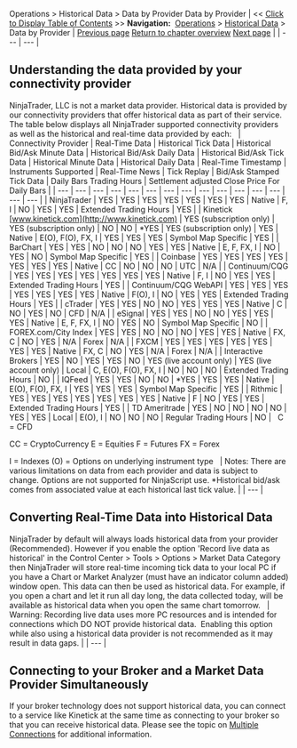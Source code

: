 ﻿
Operations > Historical Data > Data by Provider
Data by Provider
| << [Click to Display Table of Contents](data_by_provider.md) >> **Navigation:**     [Operations](operations.md) > [Historical Data](historical_data_manager.md) > Data by Provider | [Previous page](loading_historical_data.md) [Return to chapter overview](historical_data_manager.md) [Next page](importing.md) |
| --- | --- |
## Understanding the data provided by your connectivity provider
NinjaTrader, LLC is not a market data provider. Historical data is provided by our connectivity providers that offer historical data as part of their service. The table below displays all NinjaTrader supported connectivity providers as well as the historical and real-time data provided by each:
 
| Connectivity Provider | Real-Time Data | Historical Tick Data | Historical Bid/Ask Minute Data | Historical Bid/Ask Daily Data | Historical Bid/Ask Tick Data | Historical Minute Data | Historical Daily Data | Real-Time Timestamp | Instruments Supported | Real-Time News | Tick Replay | Bid/Ask Stamped Tick Data | Daily Bars Trading Hours | Settlement adjusted Close Price For Daily Bars |
| --- | --- | --- | --- | --- | --- | --- | --- | --- | --- | --- | --- | --- | --- | --- |
| NinjaTrader | YES | YES | YES | YES | YES | YES | YES | Native | F, I | NO | YES | YES | Extended Trading Hours | YES |
| Kinetick [www.kinetick.com](http://www.kinetick.com) | YES (subscription only) | YES (subscription only) | NO | NO | *YES | YES (subscription only) | YES | Native | E(O), F(O), FX, I | YES | YES | YES | Symbol Map Specific | YES |
| BarChart | YES | YES | NO | NO | NO | YES | YES | Native | E, F, FX, I | NO | YES | NO | Symbol Map Specific | YES |
| Coinbase | YES | YES | YES | YES | YES | YES | YES | Native | CC | NO | NO | NO | UTC | N/A |
| Continuum/CQG | YES | YES | YES | YES | YES | YES | YES | Native | F, I | NO | YES | YES | Extended Trading Hours | YES |
| Continuum/CQG WebAPI | YES | YES | YES | YES | YES | YES | YES | Native | F(O), I | NO | YES | YES | Extended Trading Hours | YES |
| cTrader | YES | YES | NO | NO | YES | YES | YES | Native | C | NO | YES | NO | CFD | N/A |
| eSignal | YES | YES | NO | NO | YES | YES | YES | Native | E, F, FX, I | NO | YES | NO | Symbol Map Specific | NO |
| FOREX.com/City Index | YES | YES | NO | NO | NO | YES | YES | Native | FX, C | NO | YES | N/A | Forex | N/A |
| FXCM | YES | YES | YES | YES | YES | YES | YES | Native | FX, C | NO | YES | N/A | Forex | N/A |
| Interactive Brokers | YES | NO | YES | YES | NO | YES  (live account only) | YES  (live account only) | Local | C, E(O), F(O), FX, I | NO | NO | NO | Extended Trading Hours | NO |
| IQFeed | YES | YES | NO | NO | *YES | YES | YES | Native | E(O), F(O), FX, I | YES | YES | YES | Symbol Map Specific | YES |
| Rithmic | YES | YES | YES | YES | YES | YES | YES | Native | F | NO | YES | YES | Extended Trading Hours | YES |
| TD Ameritrade | YES | NO | NO | NO | NO | YES | YES | Local | E(O), I | NO | NO | NO | Regular Trading Hours | NO |
 
C = CFD  

CC = CryptoCurrency
E = Equities
F = Futures
FX = Forex   

I = Indexes
(O) = Options on underlying instrument type
 
| Notes:  There are various limitations on data from each provider and data is subject to change. Options are not supported for NinjaScript use. *Historical bid/ask comes from associated value at each historical last tick value. |
| --- |
## 
## Converting Real-Time Data into Historical Data
NinjaTrader by default will always loads historical data from your provider (Recommended). However if you enable the option 'Record live data as historical' in the Control Center > Tools > Options > Market Data Category then NinjaTrader will store real-time incoming tick data to your local PC if you have a Chart or Market Analyzer (must have an indicator column added) window open. This data can then be used as historical data. For example, if you open a chart and let it run all day long, the data collected today, will be available as historical data when you open the same chart tomorrow.
 
| Warning: Recording live data uses more PC resources and is intended for connections which DO NOT provide historical data.  Enabling this option while also using a historical data provider is not recommended as it may result in data gaps. |
| --- |
 
## Connecting to your Broker and a Market Data Provider Simultaneously
If your broker technology does not support historical data, you can connect to a service like Kinetick at the same time as connecting to your broker so that you can receive historical data. Please see the topic on [Multiple Connections](multiple_connections.md) for additional information.

